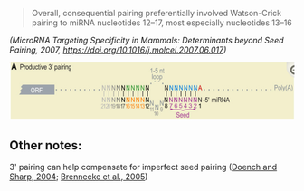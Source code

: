 
> Overall, consequential pairing preferentially involved Watson-Crick pairing to miRNA nucleotides 12–17, most especially nucleotides 13–16

*(MicroRNA Targeting Specificity in Mammals: Determinants beyond Seed Pairing, 2007, https://doi.org/10.1016/j.molcel.2007.06.017)*

![](../images/additional_pairing.png)

## Other notes:

3' pairing can help compensate for imperfect seed pairing ([Doench and Sharp, 2004](https://www.ncbi.nlm.nih.gov/pmc/articles/PMC3800283/#R4); [Brennecke et al., 2005](https://www.ncbi.nlm.nih.gov/pmc/articles/PMC3800283/#R3))